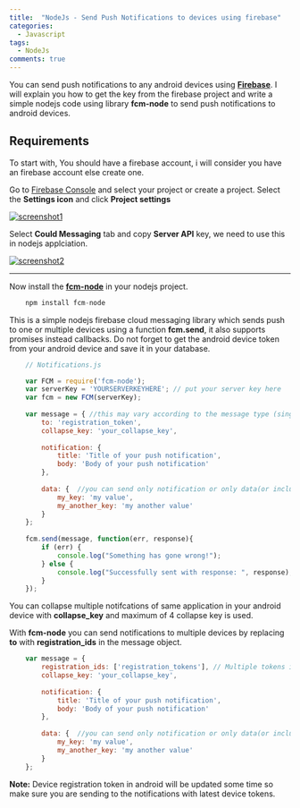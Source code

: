 ```yaml
---
title:  "NodeJs - Send Push Notifications to devices using firebase"
categories: 
  - Javascript
tags:
  - NodeJs
comments: true
---
```


You can send push notifications to any android devices using [**Firebase**](https://firebase.google.com/). I will explain you how to get the key from the firebase project and write a simple nodejs code using library **fcm-node** to send push notifications to android devices.

## Requirements

To start with, You should have a firebase account, i will consider you have an firebase account else create one. 

Go to [Firebase Console](https://console.firebase.google.com/) and select your project or create a project. Select the **Settings icon** and click **Project settings**

[![screenshot1](https://prasanthj.com/assets/uploads/firebase-1.png)](https://prasanthj.com/assets/uploads/firebase-1.png)

Select **Could Messaging** tab and copy **Server API** key, we need to use this in nodejs applciation.

[![screenshot2](https://prasanthj.com/assets/uploads/firebase-2.png)](https://prasanthj.com/assets/uploads/firebase-2.png)

---

Now install the [**fcm-node**](https://www.npmjs.com/package/fcm-node) in your nodejs project.

```javascript
    npm install fcm-node
```

This is a simple nodejs firebase cloud messaging library which sends push to one or multiple devices using a function **fcm.send**, it also supports promises instead callbacks. Do not forget to get the android device token from your android device and save it in your database.

```javascript
    // Notifications.js

    var FCM = require('fcm-node');
    var serverKey = 'YOURSERVERKEYHERE'; // put your server key here
    var fcm = new FCM(serverKey);
 
    var message = { //this may vary according to the message type (single recipient, multicast, topic, et cetera)
        to: 'registration_token', 
        collapse_key: 'your_collapse_key',
        
        notification: {
            title: 'Title of your push notification', 
            body: 'Body of your push notification' 
        },
        
        data: {  //you can send only notification or only data(or include both)
            my_key: 'my value',
            my_another_key: 'my another value'
        }
    };
    
    fcm.send(message, function(err, response){
        if (err) {
            console.log("Something has gone wrong!");
        } else {
            console.log("Successfully sent with response: ", response);
        }
    });
```

You can collapse multiple notifcations of same application in your android device with **collapse_key** and maximum of 4 collapse key is used. 

With **fcm-node** you can send notifications to multiple devices by replacing **to** with **registration_ids** in the message object.

```javascript
    var message = { 
        registration_ids: ['registration_tokens'], // Multiple tokens in an array
        collapse_key: 'your_collapse_key',
        
        notification: {
            title: 'Title of your push notification', 
            body: 'Body of your push notification' 
        },
        
        data: {  //you can send only notification or only data(or include both)
            my_key: 'my value',
            my_another_key: 'my another value'
        }
    };
```

**Note:** Device registration token in android will be updated some time so make sure you are sending to the notifications with latest device tokens.